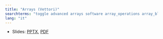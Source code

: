 ```yaml
---
title: "Arrays (Vettori)"
searchterms: "toggle advanced arrays software array_operations array_block read write"
lang: "it"
---
```

 <ul>
 <li class="ng-binding">Slides:
 <a href="ProgrammingLessons/advanced/Arrays (Vettori).pptx">PPTX</a>,
 <a href="ProgrammingLessons/advanced/Arrays (Vettori).pdf">PDF</a>
 </li>
 </ul>

